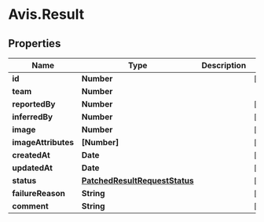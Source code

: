 # Avis.Result

## Properties

| Name                | Type                                                            | Description | Notes      |
| ------------------- | --------------------------------------------------------------- | ----------- | ---------- |
| **id**              | **Number**                                                      |             | [readonly] |
| **team**            | **Number**                                                      |             |
| **reportedBy**      | **Number**                                                      |             | [optional] |
| **inferredBy**      | **Number**                                                      |             | [optional] |
| **image**           | **Number**                                                      |             | [optional] |
| **imageAttributes** | **[Number]**                                                    |             | [optional] |
| **createdAt**       | **Date**                                                        |             | [readonly] |
| **updatedAt**       | **Date**                                                        |             | [readonly] |
| **status**          | [**PatchedResultRequestStatus**](PatchedResultRequestStatus.md) |             | [optional] |
| **failureReason**   | **String**                                                      |             | [optional] |
| **comment**         | **String**                                                      |             | [optional] |
